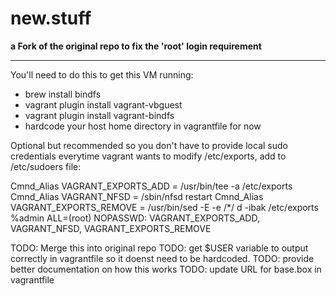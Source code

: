 new.stuff
====

**a Fork of the original repo to fix the 'root' login requirement**

----

You'll need to do this to get this VM running:

* brew install bindfs
* vagrant plugin install vagrant-vbguest
* vagrant plugin install vagrant-bindfs
* hardcode your host home directory in vagrantfile for now

Optional but recommended so you don't have to provide local sudo credentials everytime vagrant wants to modify /etc/exports, add to /etc/sudoers file:

Cmnd_Alias VAGRANT_EXPORTS_ADD = /usr/bin/tee -a /etc/exports
Cmnd_Alias VAGRANT_NFSD = /sbin/nfsd restart
Cmnd_Alias VAGRANT_EXPORTS_REMOVE = /usr/bin/sed -E -e /*/ d -ibak /etc/exports
%admin ALL=(root) NOPASSWD: VAGRANT_EXPORTS_ADD, VAGRANT_NFSD, VAGRANT_EXPORTS_REMOVE

TODO: Merge this into original repo
TODO: get $USER variable to output correctly in vagrantfile so it doenst need to be hardcoded.
TODO: provide better documentation on how this works
TODO: update URL for base.box in vagrantfile
